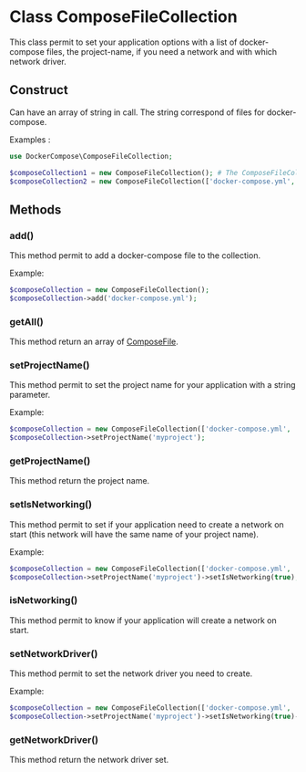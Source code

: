 # Class ComposeFileCollection

This class permit to set your application options with a list of docker-compose files, the project-name, if you need a network and with which network driver.

## Construct

Can have an array of string in call. The string correspond of files for docker-compose.

Examples :
```php
use DockerCompose\ComposeFileCollection;

$composeCollection1 = new ComposeFileCollection(); # The ComposeFileCollection has no one docker-compose file yet.
$composeCollection2 = new ComposeFileCollection(['docker-compose.yml', 'docker-compose.dev.yml']); # The ComposeFileCollection has two docker-compose files
```

## Methods

### add()

This method permit to add a docker-compose file to the collection.

Example:
```php
$composeCollection = new ComposeFileCollection();
$composeCollection->add('docker-compose.yml');
```

### getAll()

This method return an array of [ComposeFile](/composefile).

### setProjectName()

This method permit to set the project name for your application with a string parameter.

Example:
```php
$composeCollection = new ComposeFileCollection(['docker-compose.yml', 'docker-compose.dev.yml']);
$composeCollection->setProjectName('myproject');
```

### getProjectName()

This method return the project name.

### setIsNetworking()

This method permit to set if your application need to create a network on start (this network will have the same name of your project name).

Example:
```php
$composeCollection = new ComposeFileCollection(['docker-compose.yml', 'docker-compose.dev.yml']);
$composeCollection->setProjectName('myproject')->setIsNetworking(true);
```

### isNetworking()

This method permit to know if your application will create a network on start.

### setNetworkDriver()

This method permit to set the network driver you need to create.

Example:
```php
$composeCollection = new ComposeFileCollection(['docker-compose.yml', 'docker-compose.dev.yml']);
$composeCollection->setProjectName('myproject')->setIsNetworking(true)->setNetworkDriver('overlay');
```

### getNetworkDriver()

This method return the network driver set.

